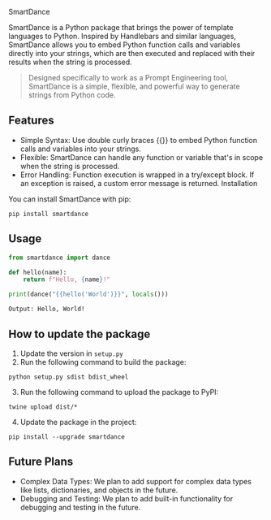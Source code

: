 SmartDance

SmartDance is a Python package that brings the power of template languages to Python. Inspired by Handlebars and similar languages, SmartDance allows you to embed Python function calls and variables directly into your strings, which are then executed and replaced with their results when the string is processed.

> Designed specifically to work as a Prompt Engineering tool, SmartDance is a simple, flexible, and powerful way to generate strings from Python code.

## Features

- Simple Syntax: Use double curly braces {{}} to embed Python function calls and variables into your strings.
- Flexible: SmartDance can handle any function or variable that's in scope when the string is processed.
- Error Handling: Function execution is wrapped in a try/except block. If an exception is raised, a custom error message is returned.
Installation

You can install SmartDance with pip:

```
pip install smartdance
```

## Usage

```py
from smartdance import dance

def hello(name):
    return f"Hello, {name}!"

print(dance("{{hello('World')}}", locals()))
```

```
Output: Hello, World!
```

## How to update the package

1. Update the version in `setup.py`
2. Run the following command to build the package:
```
python setup.py sdist bdist_wheel
```
3. Run the following command to upload the package to PyPI:
```
twine upload dist/*
```
4. Update the package in the project:
```
pip install --upgrade smartdance
```


## Future Plans

- Complex Data Types: We plan to add support for complex data types like lists, dictionaries, and objects in the future.
- Debugging and Testing: We plan to add built-in functionality for debugging and testing in the future.

